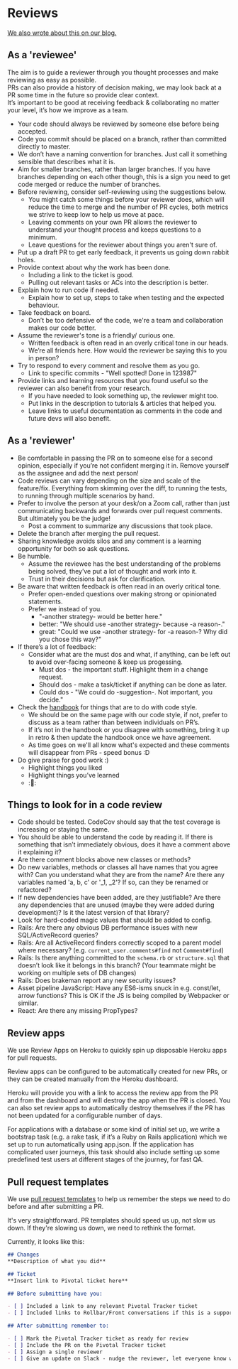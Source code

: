 # Reviews

[We also wrote about this on our blog.](https://blog.pixielabs.io/how-we-review-code-ba43462e1e87)

## As a 'reviewee'
The aim is to guide a reviewer through you thought processes and make reviewing
as easy as possible.  
PRs can also provide a history of decision making, we may look back at a PR
some time in the future so provide clear context.  
It’s important to be good at receiving feedback & collaborating no matter
your level, it’s how we improve as a team.  

- Your code should always be reviewed by someone else before being accepted.
- Code you commit should be placed on a branch, rather than committed
  directly to master.
- We don’t have a naming convention for branches. Just call it something
  sensible that describes what it is.
- Aim for smaller branches, rather than larger branches. If you have branches
  depending on each other though, this is a sign you need to get code merged or
  reduce the number of branches.
- Before reviewing, consider self-reviewing using the suggestions below.
  - You might catch some things before your reviewer does, which will reduce the
  time to merge and the number of PR cycles, both metrics we strive to keep
  low to help us move at pace.
  - Leaving comments on your own PR allows the reviewer to understand your thought
  process and keeps questions to a minimum.
  - Leave questions for the reviewer about things you aren't sure of.
- Put up a draft PR to get early feedback, it prevents us going down rabbit holes.
- Provide context about why the work has been done.
  - Including a link to the ticket is good.
  - Pulling out relevant tasks or ACs into the description is better.
- Explain how to run code if needed.
  - Explain how to set up, steps to take when testing and the expected behaviour.
- Take feedback on board.
  - Don’t be too defensive of the code, we're a team and collaboration
  makes our code better.
- Assume the reviewer's tone is a friendly/ curious one.
  - Written feedback is often read in an overly critical tone in our heads.
  - We’re all friends here. How would the reviewer be saying this to you in person?
- Try to respond to every comment and resolve them as you go.
  - Link to specific commits - "Well spotted! Done in 123987"
- Provide links and learning resources that you found useful so the reviewer
can also benefit from your research.
  - If you have needed to look something up, the reviewer might too.
  - Put links in the description to tutorials & articles that helped you.
  - Leave links to useful documentation as comments in the code and future devs
  will also benefit.

## As a 'reviewer'
- Be comfortable in passing the PR on to someone else for a second opinion,
  especially if you’re not confident merging it in. Remove yourself as the
  assignee and add the next person!
- Code reviews can vary depending on the size and scale of the feature/fix.
  Everything from skimming over the diff, to running the tests, to running
  through multiple scenarios by hand.
- Prefer to involve the person at your desk/on a Zoom call, rather than just
  communicating backwards and forwards over pull request comments. But
  ultimately you be the judge!
  - Post a comment to summarize any discussions that took place.
- Delete the branch after merging the pull request.
- Sharing knowledge avoids silos and any comment is a learning opportunity
  for both so ask questions.
- Be humble.
  - Assume the reviewee has the best understanding of the problems being
  solved, they’ve put a lot of thought and work into it.
  - Trust in their decisions but ask for clarification.
- Be aware that written feedback is often read in an overly critical tone.
  - Prefer open-ended questions over making strong or opinionated statements.
  - Prefer we instead of you.
    - "-another strategy- would be better here."
    - better: "We should use -another strategy- because -a reason-."
    - great: "Could we use -another strategy- for -a reason-? Why did you chose
    this way?"
- If there’s a lot of feedback:
  - Consider what are the must dos and what, if anything, can be left out to
  avoid over-facing someone & keep us progessing.
    - Must dos - the important stuff. Highlight them in a change request.
    - Should dos - make a task/ticket if anything can be done as later.
    - Could dos - "We could do -suggestion-. Not important, you decide."
- Check the [handbook](./03-style-guidelines.md) for things that are to do with
code style.
  - We should be on the same page with our code style, if not, prefer to discuss as
  a team rather than between individuals on PR’s.
  - If it’s not in the handbook or you disagree with something, bring it up in
  retro & then update the handbook once we have agreement.
  - As time goes on we'll all know what's expected and these comments will
  disappear from PRs - speed bonus :D
- Do give praise for good work :)
  - Highlight things you liked
  - Highlight things you’ve learned
  - ::taco::

## Things to look for in a code review
- Code should be tested. CodeCov should say that the test coverage is increasing
  or staying the same.
- You should be able to understand the code by reading it. If there is something
  that isn’t immediately obvious, does it have a comment above it explaining it?
- Are there comment blocks above new classes or methods?
- Do new variables, methods or classes all have names that you agree with?
  Can you understand what they are from the name? Are there any variables named
  'a, b, c' or '_1, _2'? If so, can they be renamed or refactored?
- If new dependencies have been added, are they justifiable? Are there any
  dependencies that are unused (maybe they were added during development)?
  Is it the latest version of that library?
- Look for hard-coded magic values that should be added to config.
- Rails: Are there any obvious DB performance issues with new SQL/ActiveRecord
  queries?
- Rails: Are all ActiveRecord finders correctly scoped to a parent model where
  necessary? (e.g. `current_user.comments#find` not `Comment#find`)
- Rails: Is there anything committed to the `schema.rb` or `structure.sql` that
  doesn’t look like it belongs in this branch? (Your teammate might be working
  on multiple sets of DB changes)
- Rails: Does brakeman report any new security issues?
- Asset pipeline JavaScript: Have any ES6-isms snuck in e.g. const/let, arrow
  functions? This is OK if the JS is being compiled by Webpacker or similar.
- React: Are there any missing PropTypes?

## Review apps
We use Review Apps on Heroku to quickly spin up disposable Heroku apps for pull
requests.

Review apps can be configured to be automatically created for new PRs, or they
can be created manually from the Heroku dashboard.

Heroku will provide you with a link to access the review app from the PR and
from the dashboard and will destroy the app when the PR is closed. You can also
set review apps to automatically destroy themselves if the PR has not been
updated for a configurable number of days.

For applications with a database or some kind of initial set up, we write a
bootstrap task (e.g. a rake task, if it’s a Ruby on Rails application) which we
set up to run automatically using app.json. If the application has complicated
user journeys, this task should also include setting up some predefined test
users at different stages of the journey, for fast QA.

## Pull request templates

We use [pull request templates](https://docs.github.com/en/communities/using-templates-to-encourage-useful-issues-and-pull-requests/creating-a-pull-request-template-for-your-repository)
to help us remember the steps we need to do before and after submitting a PR.

It's very straightforward. PR templates should speed us up, not slow us down.
If they're slowing us down, we need to rethink the format.

Currently, it looks like this:

```markdown
## Changes
**Description of what you did**

## Ticket
**Insert link to Pivotal ticket here**

## Before submitting have you:

- [ ] Included a link to any relevant Pivotal Tracker ticket
- [ ] Included links to Rollbar/Front conversations if this is a support issue

## After submitting remember to:

- [ ] Mark the Pivotal Tracker ticket as ready for review
- [ ] Include the PR on the Pivotal Tracker ticket
- [ ] Assign a single reviewer
- [ ] Give an update on Slack - nudge the reviewer, let everyone know what you're going to do next.
```
